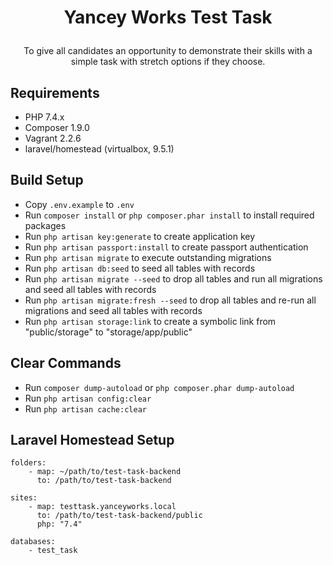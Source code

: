 # <p align="center">Yancey Works Test Task</p>

<p align="center">
To give all candidates an opportunity to demonstrate their skills with a simple task with stretch options if they choose.
</p>

## Requirements
- PHP 7.4.x
- Composer 1.9.0
- Vagrant 2.2.6
- laravel/homestead (virtualbox, 9.5.1)

## Build Setup

- Copy `.env.example` to `.env`
- Run `composer install` or `php composer.phar install` to install required packages
- Run `php artisan key:generate` to create application key
- Run `php artisan passport:install` to create passport authentication
- Run `php artisan migrate` to execute outstanding migrations
- Run `php artisan db:seed` to seed all tables with records
- Run `php artisan migrate --seed` to drop all tables and run all migrations and seed all tables with records
- Run `php artisan migrate:fresh --seed` to drop all tables and re-run all migrations and seed all tables with records
- Run `php artisan storage:link` to create a symbolic link from "public/storage" to "storage/app/public"

## Clear Commands
- Run `composer dump-autoload` or `php composer.phar dump-autoload`
- Run `php artisan config:clear`
- Run `php artisan cache:clear`

## Laravel Homestead Setup
```
folders:
    - map: ~/path/to/test-task-backend
      to: /path/to/test-task-backend
      
sites:
    - map: testtask.yanceyworks.local
      to: /path/to/test-task-backend/public
      php: "7.4"
      
databases:
    - test_task
```

